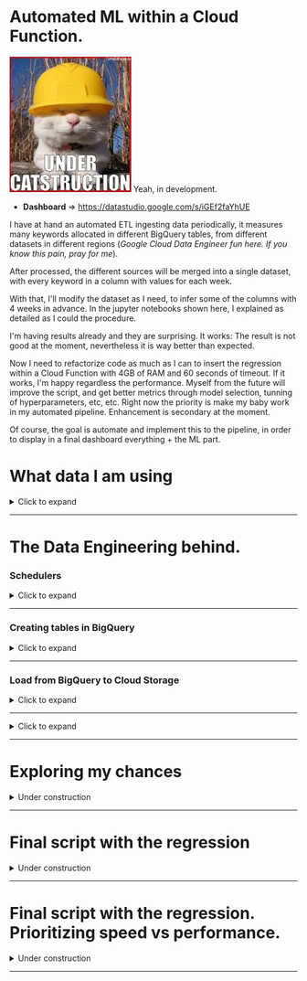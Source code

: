 # Automated ML within a Cloud Function.

![alt](output/under_catstruction.jpeg "gatito de la costrucción reza por mí")
Yeah, in development.

- **Dashboard** => https://datastudio.google.com/s/iGEf2faYhUE

I have at hand an automated ETL ingesting data periodically, it measures many keywords allocated in different BigQuery tables, from different datasets in different regions (*Google Cloud Data Engineer fun here. If you know this pain, pray for me*).  

After processed, the different sources will be merged into a single dataset, with every keyword in a column with values for each week. 

With that, I'll modify the dataset as I need, to infer some of the columns with 4 weeks in advance. In the jupyter notebooks shown here, I explained as detailed as I could the procedure.

I'm having results already and they are surprising. It works: The result is not good at the moment, nevertheless it is way better than expected.

Now I need to refactorize code as much as I can to insert the regression within a Cloud Function with 4GB of RAM and 60 seconds of timeout. If it works, I'm happy regardless the performance.
Myself from the future will improve the script, and get better metrics through model selection, tunning of hyperparameters, etc, etc. Right now the priority is make my baby work in my automated pipeline. Enhancement is secondary at the moment.


Of course, the goal is automate and implement this to the pipeline, in order to display in a final dashboard everything + the ML part.

# What data I am using


<details>
  <summary>Click to expand</summary>

  A **Python** Cloud Function is requesting weekly from an API. The data is processed and loaded finally to several BigQuery tables for display in Data Studio. The Cloud Function, Cloud Storage bucket, Transfer and BigQuery dataset is in *EU region*. 

  There is a request from the *Gdelt* Project through BigQuery with **SQL**. Google has the *Gdelt thing* allocated in USA servers, so the retrieved information is stored in a dataset located in *USA*. The dataset has many tables, and they are also displayed in Data Studio.

  You can find everything in detail here:

  - Dashboard => https://datastudio.google.com/s/iFQxr4r9ocs
  - Repository => https://github.com/albertovpd/automated_etl_google_cloud-social_dashboard
  

</details>

---------------------------------------------


# The Data Engineering behind.


### Schedulers
<details>
  <summary>Click to expand</summary>

The ETL with which I'm feeding my project is weekly updated on Mondays. I have no rush so I'll run pipelines on Tuesdays.

- Cloud Function reading tables from BigQuery and loading into Cloud Storage bucket (EEUU) => 0 1 * * 2 CET (Belgium). Topic => tuesdays-reading-bq
- Cloud Function reading from Cloud Storage, applying my ML regression and delivering data again to Storage (EEUU) => 0 2 * * 2 CET (Belgium). Topic => reading_from_cs

- Transfer ml_regression-unemployment_inferences => Every Tue at 04:30:00 Europe/Paris => Field delimiter: ,  => Header rows: 1
- Transfer ml_regression-evolution_features => Every Tue at 04:30:00 Europe/Paris => Field delimiter: ,  => Header rows: 1
- Transfer ml_regression-weekly_score => Every Tue at 04:30:00 Europe/Paris => Field delimiter: ,  => Header rows: 1


</details>


------------------------------------

### Creating tables in BigQuery
<details>
  <summary>Click to expand</summary>

Now that my Cloud Function delivered the results to Cloud Storage, first time I need to load the data into a new dataset (based in EEUU, as my bucket).

- Create tables for every csv delivered in CS
- Advanced => Header rows to skip:1, comma separated

Once done configure transfer for weekly automated updates to this tables. Beware of timing, you need to wait more or less 1 hour from loading to Storage, if don't, Transfer won't detect new files.

</details>

------------------------------------


### Load from BigQuery to Cloud Storage
<details>
  <summary>Click to expand</summary>

In *cloud_function_from_bq_to_storage.py* you will find the script, and the stackoverflow source where I found it.

Extras, configuration:

- Create a CF, name it and choose a processing capacity (study it before configuring the CF, you can have errors for not having enough capacity).
- Configure it with *PUB/SUB*, to activate it through Cloud Scheduler.
- In Advanced, select *Environmental Variables*:
    - Write all of them, keys and values, without declaring *str* type. I mean, without the quotation marks **" "**.
    - In your CF script, replace:

        project_name = "YOUR_PROJECT_ID" 
        bucket_name = "YOUR_BUCKET" 
        dataset_name = "YOUR_DATASET" 
        table_name = "YOUR_TABLE" 

    - By:
    
        project_name = os.getenv("YOUR_PROJECT_ID") 
        bucket_name = os.getenv("YOUR_BUCKET") 
        dataset_name = os.getenv("YOUR_DATASET") 
        table_name = os.getenv("YOUR_TABLE") 

    - I included *os* in *requirements.txt*, but I it is not necessary.

</details>

-------------------------------------

<details>
  <summary>Click to expand</summary>

## Schedulers
<details>
  <summary>Under construction</summary>

- Cloud function loading Gdelt data from BigQuery to Cloud Storage EEUU: 0 1 * * 2 (every Tuesday at 1:00). 

</details>

----------------------------------



------------------------------------

### Create the ML Cloud Function:

<details>
  <summary>Under construction</summary>

  - Don't forget to use your service account, the same than the feeding project => URL
  - It is possible to read from different buckets with the same Cloud Function, yeah.
    - Ingest several csv from several *REGIONS*
    - In case it is not possible, I have 2 regions, *EUROPE, USA*. The automation of coping the data of one region to another is necessary. I would like to avoid cron jobs and the Cloud terminal if possible.

</details>

### Load the result again in Storage

### Load it in a BigQuery table

### Automate everything to append the weekly data, not everything constantly

This is going to be mental, several ideas but still figuring it out. Problem for myself from the future.


</details>

---------------------------------------------

# Exploring my chances

<details>
  <summary>Under construction</summary>

</details>

---------------------------------------------


# Final script with the regression


<details>
  <summary>Under construction</summary>

</details>

---------------------------------------------

# Final script with the regression. Prioritizing speed vs performance.


<details>
  <summary>Under construction</summary>

I am working within a Cloud Function, that means I have 60 seconds as maximum to finish the script and 4G of RAM for processing and loading. It looks like it is not the place for DNN precisely 

</details>

---------------------------------------------




